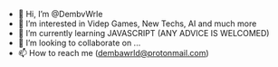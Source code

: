 - 👋 Hi, I’m @DembvWrle
- 👀 I’m interested in Videp Games, New Techs, AI and much more
- 🌱 I’m currently learning JAVASCRIPT (ANY ADVICE IS WELCOMED)
- 💞️ I’m looking to collaborate on ...
- 📫 How to reach me (dembawrld@protonmail.com)

<!---
DembvWrle/DembvWrle is a ✨ special ✨ repository because its `README.md` (this file) appears on your GitHub profile.
You can click the Preview link to take a look at your changes.
--->
